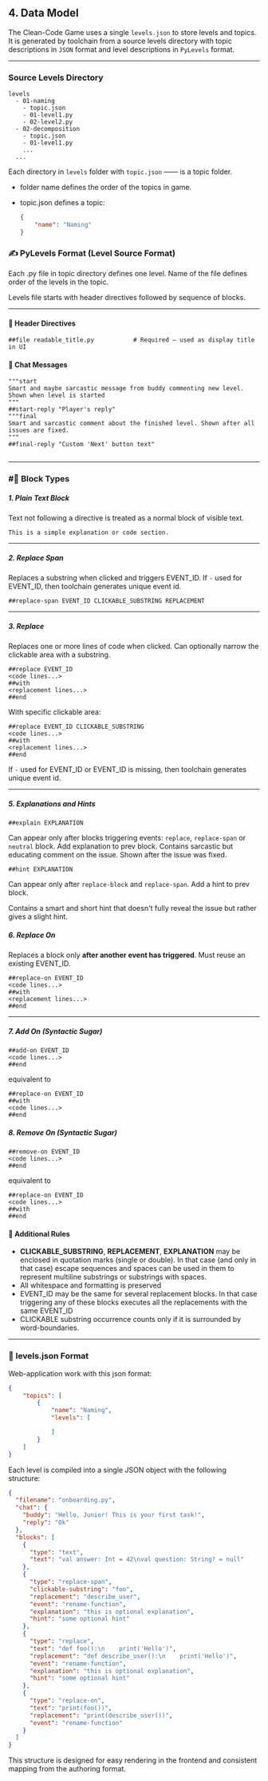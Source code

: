 ## 4. Data Model

The Clean-Code Game uses a single `levels.json` to store levels and topics.
It is generated by toolchain from a source levels directory with topic descriptions in `JSON` format and level
descriptions in `PyLevels` format.

---

### Source Levels Directory

```
levels
  - 01-naming
	- topic.json
    - 01-level1.py
	- 02-level2.py
  - 02-decomposition
    - topic.json
    - 01-level1.py
	...
  ...
```

Each directory in `levels` folder with `topic.json` —— is a topic folder.

* folder name defines the order of the topics in game.
* topic.json defines a topic:

  ```json
  {
      "name": "Naming"
  }
  ```

### ✍️ PyLevels Format (Level Source Format)

Each .py file in topic directory defines one level. Name of the file defines order of the levels in the topic.

Levels file starts with header directives followed by sequence of blocks.

---

#### 🔹 Header Directives

```text
##file readable_title.py           # Required — used as display title in UI
```

#### 🔹 Chat Messages

```text
"""start
Smart and maybe sarcastic message from buddy commenting new level. Shown when level is started
"""
##start-reply "Player's reply"            
"""final
Smart and sarcastic comment about the finished level. Shown after all issues are fixed.
"""
##final-reply "Custom 'Next' button text"            


```

---

### #🔹 Block Types

##### 1. Plain Text Block

Text not following a directive is treated as a normal block of visible text.

```text
This is a simple explanation or code section.
```

---

##### 2. Replace Span

Replaces a substring when clicked and triggers EVENT_ID.
If `-` used for EVENT_ID, then toolchain generates unique event id.

```text
##replace-span EVENT_ID CLICKABLE_SUBSTRING REPLACEMENT
```

---

##### 3. Replace

Replaces one or more lines of code when clicked. Can optionally narrow the clickable area with a substring.

```text
##replace EVENT_ID
<code lines...>
##with
<replacement lines...>
##end
```

With specific clickable area:

```text
##replace EVENT_ID CLICKABLE_SUBSTRING
<code lines...>
##with
<replacement lines...>
##end
```

If `-` used for EVENT_ID or EVENT_ID is missing, then toolchain generates unique event id.

---


##### 5. Explanations and Hints

```text
##explain EXPLANATION
```

Can appear only after blocks triggering events: `replace`, `replace-span` or `neutral` block. Add explanation to prev
block.
Contains sarcastic but educating comment on the issue. Shown after the issue was fixed.

```text
##hint EXPLANATION
```

Can appear only after `replace-block` and `replace-span`. Add a hint to prev block.

Contains a smart and short hint that doesn't fully reveal the issue but rather gives a slight hint.

##### 6. Replace On

Replaces a block only **after another event has triggered**. Must reuse an existing EVENT_ID.

```text
##replace-on EVENT_ID
<code lines...>
##with
<replacement lines...>
##end
```

---

##### 7. Add On (Syntactic Sugar)

```text
##add-on EVENT_ID
<code lines...>
##end
```

equivalent to

```text
##replace-on EVENT_ID
##with
<code lines...>
##end
```

##### 8. Remove On (Syntactic Sugar)

```text
##remove-on EVENT_ID
<code lines...>
##end
```

equivalent to

```text
##replace-on EVENT_ID
<code lines...>
##with
##end
```

#### 🔐 Additional Rules

- **CLICKABLE_SUBSTRING**, **REPLACEMENT**, **EXPLANATION** may be enclosed in quotation marks (single or double).
  In that case (and only in that case) escape sequences and spaces can be used in them to represent multiline substrings
  or substrings with spaces.
- All whitespace and formatting is preserved
- EVENT_ID may be the same for several replacement blocks. In that case triggering any of these blocks executes all the
  replacements with the same EVENT_ID
- CLICKABLE substring occurrence counts only if it is surrounded by word-boundaries.

---

### 🧾 levels.json Format

Web-application work with this json format:

```json
{
	"topics": [
		{
			"name": "Naming",
			"levels": [

			]
		}
	]
}
```

Each level is compiled into a single JSON object with the following structure:

```json
{
  "filename": "onboarding.py",
  "chat": {
    "buddy": "Hello, Junior! This is your first task!",
    "reply": "Ok"
  },
  "blocks": [
    {
      "type": "text",
      "text": "val answer: Int = 42\nval question: String? = null"
    },
    {
      "type": "replace-span",
      "clickable-substring": "foo",
      "replacement": "describe_user",
      "event": "rename-function",
	  "explanation": "this is optional explanation",
	  "hint": "some optional hint"
    },
    {
      "type": "replace",
      "text": "def foo():\n    print('Hello')",
      "replacement": "def describe_user():\n    print('Hello')",
      "event": "rename-function",
	  "explanation": "this is optional explanation",
	  "hint": "some optional hint"
    },
    {
      "type": "replace-on",
      "text": "print(foo())",
      "replacement": "print(describe_user())",
      "event": "rename-function"
    }
  ]
}
```

This structure is designed for easy rendering in the frontend and consistent mapping from the authoring format.
